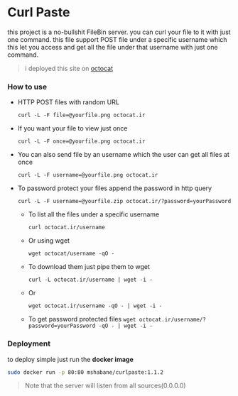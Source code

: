 # Curl Paste

this project is a no-bullshit FileBin server.
you can curl your file to it with just one command.
this file support POST file under a specific username which this let you
access and get all the file under that username with just one command.

> i deployed this site on [octocat](https://octocat.ir/)

### How to use

- HTTP POST files with random URL

    `curl -L -F file=@yourfile.png octocat.ir`

- If you want your file to view just once

    `curl -L -F once=@yourfile.png octocat.ir`

- You can also send file by an username which the user can get all files at once

    `curl -L -F username=@yourfile.png octocat.ir`

- To password protect your files append the password in http query

    `curl -L -F username=@yourfile.zip octocat.ir/?password=yourPassword`

    - To list all the files under a specific username
    
        `curl octocat.ir/username`
        
    - Or using wget
    
        `wget octocat/username -qO -`
        
    - To download them just pipe them to wget
    
        `curl -L octocat.ir/username | wget -i -`
        
    - Or
    
        `wget octocat.ir/username -qO - | wget -i -`

    - To get password protected files
        `wget octocat.ir/username/?password=yourPassword -qO - | wget -i -`

### Deployment

to deploy simple just run the **docker image**

```bash
sudo docker run -p 80:80 mshabane/curlpaste:1.1.2
```


> Note that the server will listen from all sources(0.0.0.0)